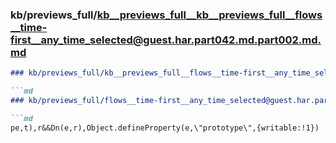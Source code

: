 ### kb/previews_full/kb__previews_full__kb__previews_full__flows__time-first__any_time_selected@guest.har.part042.md.part002.md.md

```md
### kb/previews_full/kb__previews_full__flows__time-first__any_time_selected@guest.har.part042.md.part002.md

```md
### kb/previews_full/flows__time-first__any_time_selected@guest.har.part042.md (part 002)

```md
pe,t),r&&Dn(e,r),Object.defineProperty(e,\"prototype\",{writable:!1})
```

```

```

```
